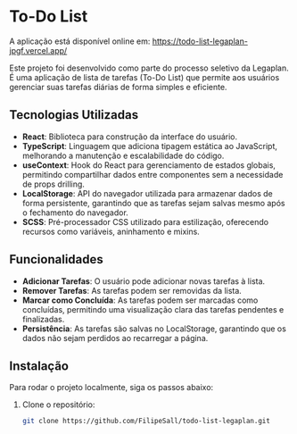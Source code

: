 # To-Do List 
A aplicação está disponível online em: https://todo-list-legaplan-jpgf.vercel.app/

Este projeto foi desenvolvido como parte do processo seletivo da Legaplan. É uma aplicação de lista de tarefas (To-Do List) que permite aos usuários gerenciar suas tarefas diárias de forma simples e eficiente.

## Tecnologias Utilizadas

- **React**: Biblioteca para construção da interface do usuário.
- **TypeScript**: Linguagem que adiciona tipagem estática ao JavaScript, melhorando a manutenção e escalabilidade do código.
- **useContext**: Hook do React para gerenciamento de estados globais, permitindo compartilhar dados entre componentes sem a necessidade de props drilling.
- **LocalStorage**: API do navegador utilizada para armazenar dados de forma persistente, garantindo que as tarefas sejam salvas mesmo após o fechamento do navegador.
- **SCSS**: Pré-processador CSS utilizado para estilização, oferecendo recursos como variáveis, aninhamento e mixins.

## Funcionalidades

- **Adicionar Tarefas**: O usuário pode adicionar novas tarefas à lista.
- **Remover Tarefas**: As tarefas podem ser removidas da lista.
- **Marcar como Concluída**: As tarefas podem ser marcadas como concluídas, permitindo uma visualização clara das tarefas pendentes e finalizadas.
- **Persistência**: As tarefas são salvas no LocalStorage, garantindo que os dados não sejam perdidos ao recarregar a página.

## Instalação

Para rodar o projeto localmente, siga os passos abaixo:

1. Clone o repositório:
   ```bash
   git clone https://github.com/FilipeSall/todo-list-legaplan.git

